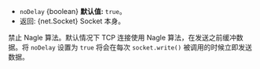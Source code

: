 <!-- YAML
added: v0.1.90
-->

* `noDelay` {boolean} **默认值:** `true`。
* 返回: {net.Socket} Socket 本身。

禁止 Nagle 算法。默认情况下 TCP 连接使用 Nagle 算法，在发送之前缓冲数据。将 `noDelay` 设置为 `true` 将会在每次 `socket.write()` 被调用的时候立即发送数据。
